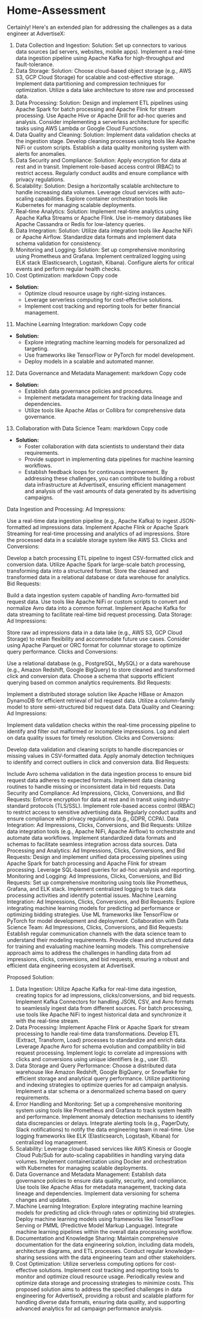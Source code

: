 # Home-Assessment
Certainly! Here's an extended plan for addressing the challenges as a data engineer at AdvertiseX:

1. Data Collection and Ingestion:
Solution:
Set up connectors to various data sources (ad servers, websites, mobile apps).
Implement a real-time data ingestion pipeline using Apache Kafka for high-throughput and fault-tolerance.
2. Data Storage:
Solution:
Choose cloud-based object storage (e.g., AWS S3, GCP Cloud Storage) for scalable and cost-effective storage.
Implement data partitioning and compression techniques for optimization.
Utilize a data lake architecture to store raw and processed data.
3. Data Processing:
Solution:
Design and implement ETL pipelines using Apache Spark for batch processing and Apache Flink for stream processing.
Use Apache Hive or Apache Drill for ad-hoc queries and analysis.
Consider implementing a serverless architecture for specific tasks using AWS Lambda or Google Cloud Functions.
4. Data Quality and Cleaning:
Solution:
Implement data validation checks at the ingestion stage.
Develop cleaning processes using tools like Apache NiFi or custom scripts.
Establish a data quality monitoring system with alerts for anomalies.
5. Data Security and Compliance:
Solution:
Apply encryption for data at rest and in transit.
Implement role-based access control (RBAC) to restrict access.
Regularly conduct audits and ensure compliance with privacy regulations.
6. Scalability:
Solution:
Design a horizontally scalable architecture to handle increasing data volumes.
Leverage cloud services with auto-scaling capabilities.
Explore container orchestration tools like Kubernetes for managing scalable deployments.
7. Real-time Analytics:
Solution:
Implement real-time analytics using Apache Kafka Streams or Apache Flink.
Use in-memory databases like Apache Cassandra or Redis for low-latency queries.
8. Data Integration:
Solution:
Utilize data integration tools like Apache NiFi or Apache Airflow.
Standardize data formats and implement data schema validation for consistency.
9. Monitoring and Logging:
Solution:
Set up comprehensive monitoring using Prometheus and Grafana.
Implement centralized logging using ELK stack (Elasticsearch, Logstash, Kibana).
Configure alerts for critical events and perform regular health checks.
10. Cost Optimization:
markdown
Copy code
- **Solution:**
  - Optimize cloud resource usage by right-sizing instances.
  - Leverage serverless computing for cost-effective solutions.
  - Implement cost tracking and reporting tools for better financial management.
11. Machine Learning Integration:
markdown
Copy code
- **Solution:**
  - Explore integrating machine learning models for personalized ad targeting.
  - Use frameworks like TensorFlow or PyTorch for model development.
  - Deploy models in a scalable and automated manner.
12. Data Governance and Metadata Management:
markdown
Copy code
- **Solution:**
  - Establish data governance policies and procedures.
  - Implement metadata management for tracking data lineage and dependencies.
  - Utilize tools like Apache Atlas or Collibra for comprehensive data governance.
13. Collaboration with Data Science Team:
markdown
Copy code
- **Solution:**
  - Foster collaboration with data scientists to understand their data requirements.
  - Provide support in implementing data pipelines for machine learning workflows.
  - Establish feedback loops for continuous improvement.
By addressing these challenges, you can contribute to building a robust data infrastructure at AdvertiseX, ensuring efficient management and analysis of the vast amounts of data generated by its advertising campaigns.





Data Ingestion and Processing:
Ad Impressions:

Use a real-time data ingestion pipeline (e.g., Apache Kafka) to ingest JSON-formatted ad impressions data.
Implement Apache Flink or Apache Spark Streaming for real-time processing and analytics of ad impressions.
Store the processed data in a scalable storage system like AWS S3.
Clicks and Conversions:

Develop a batch processing ETL pipeline to ingest CSV-formatted click and conversion data.
Utilize Apache Spark for large-scale batch processing, transforming data into a structured format.
Store the cleaned and transformed data in a relational database or data warehouse for analytics.
Bid Requests:

Build a data ingestion system capable of handling Avro-formatted bid request data.
Use tools like Apache NiFi or custom scripts to convert and normalize Avro data into a common format.
Implement Apache Kafka for data streaming to facilitate real-time bid request processing.
Data Storage:
Ad Impressions:

Store raw ad impressions data in a data lake (e.g., AWS S3, GCP Cloud Storage) to retain flexibility and accommodate future use cases.
Consider using Apache Parquet or ORC format for columnar storage to optimize query performance.
Clicks and Conversions:

Use a relational database (e.g., PostgreSQL, MySQL) or a data warehouse (e.g., Amazon Redshift, Google BigQuery) to store cleaned and transformed click and conversion data.
Choose a schema that supports efficient querying based on common analytics requirements.
Bid Requests:

Implement a distributed storage solution like Apache HBase or Amazon DynamoDB for efficient retrieval of bid request data.
Utilize a column-family model to store semi-structured bid request data.
Data Quality and Cleaning:
Ad Impressions:

Implement data validation checks within the real-time processing pipeline to identify and filter out malformed or incomplete impressions.
Log and alert on data quality issues for timely resolution.
Clicks and Conversions:

Develop data validation and cleaning scripts to handle discrepancies or missing values in CSV-formatted data.
Apply anomaly detection techniques to identify and correct outliers in click and conversion data.
Bid Requests:

Include Avro schema validation in the data ingestion process to ensure bid request data adheres to expected formats.
Implement data cleaning routines to handle missing or inconsistent data in bid requests.
Data Security and Compliance:
Ad Impressions, Clicks, Conversions, and Bid Requests:
Enforce encryption for data at rest and in transit using industry-standard protocols (TLS/SSL).
Implement role-based access control (RBAC) to restrict access to sensitive advertising data.
Regularly conduct audits and ensure compliance with privacy regulations (e.g., GDPR, CCPA).
Data Integration:
Ad Impressions, Clicks, Conversions, and Bid Requests:
Utilize data integration tools (e.g., Apache NiFi, Apache Airflow) to orchestrate and automate data workflows.
Implement standardized data formats and schemas to facilitate seamless integration across data sources.
Data Processing and Analytics:
Ad Impressions, Clicks, Conversions, and Bid Requests:
Design and implement unified data processing pipelines using Apache Spark for batch processing and Apache Flink for stream processing.
Leverage SQL-based queries for ad-hoc analysis and reporting.
Monitoring and Logging:
Ad Impressions, Clicks, Conversions, and Bid Requests:
Set up comprehensive monitoring using tools like Prometheus, Grafana, and ELK stack.
Implement centralized logging to track data processing activities and identify potential issues.
Machine Learning Integration:
Ad Impressions, Clicks, Conversions, and Bid Requests:
Explore integrating machine learning models for predicting ad performance or optimizing bidding strategies.
Use ML frameworks like TensorFlow or PyTorch for model development and deployment.
Collaboration with Data Science Team:
Ad Impressions, Clicks, Conversions, and Bid Requests:
Establish regular communication channels with the data science team to understand their modeling requirements.
Provide clean and structured data for training and evaluating machine learning models.
This comprehensive approach aims to address the challenges in handling data from ad impressions, clicks, conversions, and bid requests, ensuring a robust and efficient data engineering ecosystem at AdvertiseX.






Proposed Solution:
1. Data Ingestion:
Utilize Apache Kafka for real-time data ingestion, creating topics for ad impressions, clicks/conversions, and bid requests.
Implement Kafka Connectors for handling JSON, CSV, and Avro formats to seamlessly ingest data from different sources.
For batch processing, use tools like Apache NiFi to ingest historical data and synchronize it with the real-time stream.
2. Data Processing:
Implement Apache Flink or Apache Spark for stream processing to handle real-time data transformations.
Develop ETL (Extract, Transform, Load) processes to standardize and enrich data.
Leverage Apache Avro for schema evolution and compatibility in bid request processing.
Implement logic to correlate ad impressions with clicks and conversions using unique identifiers (e.g., user ID).
3. Data Storage and Query Performance:
Choose a distributed data warehouse like Amazon Redshift, Google BigQuery, or Snowflake for efficient storage and analytical query performance.
Utilize partitioning and indexing strategies to optimize queries for ad campaign analysis.
Implement a star schema or a denormalized schema based on query requirements.
4. Error Handling and Monitoring:
Set up a comprehensive monitoring system using tools like Prometheus and Grafana to track system health and performance.
Implement anomaly detection mechanisms to identify data discrepancies or delays.
Integrate alerting tools (e.g., PagerDuty, Slack notifications) to notify the data engineering team in real-time.
Use logging frameworks like ELK (Elasticsearch, Logstash, Kibana) for centralized log management.
5. Scalability:
Leverage cloud-based services like AWS Kinesis or Google Cloud Pub/Sub for auto-scaling capabilities in handling varying data volumes.
Implement containerization using Docker and orchestration with Kubernetes for managing scalable deployments.
6. Data Governance and Metadata Management:
Establish data governance policies to ensure data quality, security, and compliance.
Use tools like Apache Atlas for metadata management, tracking data lineage and dependencies.
Implement data versioning for schema changes and updates.
7. Machine Learning Integration:
Explore integrating machine learning models for predicting ad click-through rates or optimizing bid strategies.
Deploy machine learning models using frameworks like TensorFlow Serving or PMML (Predictive Model Markup Language).
Integrate machine learning pipelines within the overall data processing workflow.
8. Documentation and Knowledge Sharing:
Maintain comprehensive documentation for the data engineering solution, including data models, architecture diagrams, and ETL processes.
Conduct regular knowledge-sharing sessions with the data engineering team and other stakeholders.
9. Cost Optimization:
Utilize serverless computing options for cost-effective solutions.
Implement cost tracking and reporting tools to monitor and optimize cloud resource usage.
Periodically review and optimize data storage and processing strategies to minimize costs.
This proposed solution aims to address the specified challenges in data engineering for AdvertiseX, providing a robust and scalable platform for handling diverse data formats, ensuring data quality, and supporting advanced analytics for ad campaign performance analysis.




